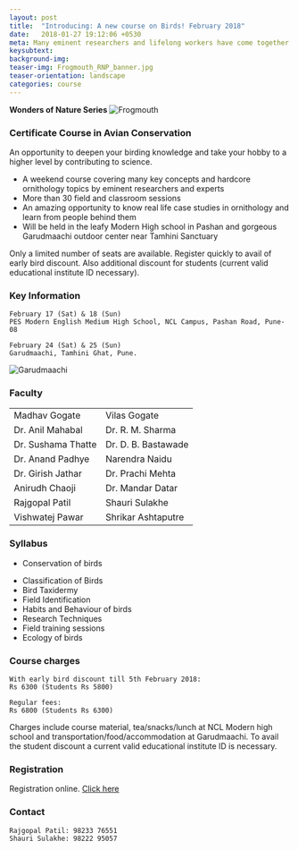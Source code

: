 ```yaml
---
layout: post
title:  "Introducing: A new course on Birds! February 2018"
date:   2018-01-27 19:12:06 +0530
meta: Many eminent researchers and lifelong workers have come together to bring this opportunity to all bird lovers. This course features many interesting ornithology topics as well as real life research on birds. Held over two weekends at two locations with one right in the lap of nature in Tamhini forests. Register quickly to avail of early bird discount. 
keysubtext: 
background-img: 
teaser-img: Frogmouth_RNP_banner.jpg
teaser-orientation: landscape
categories: course
---
```


**Wonders of Nature Series**
<img src="{{ site.base_url}}/assets/imgs/Frogmouth_RNP_banner.jpg" class="img-responsive" alt="Frogmouth">

### Certificate Course in Avian Conservation

An opportunity to deepen your birding knowledge and take your hobby to a higher level by contributing to science. 

+  A weekend course covering many key concepts and hardcore ornithology topics by eminent researchers and experts 
+  More than 30 field and classroom sessions
+  An amazing opportunity to know real life case studies in ornithology and learn from people behind them
+  Will be held in the leafy Modern High school in Pashan and gorgeous Garudmaachi outdoor center near Tamhini Sanctuary

Only a limited number of seats are available. Register quickly to avail of early bird discount. Also additional discount for students (current valid educational institute ID necessary).


### Key Information ###
    February 17 (Sat) & 18 (Sun)
    PES Modern English Medium High School, NCL Campus, Pashan Road, Pune-08

    February 24 (Sat) & 25 (Sun)
    Garudmaachi, Tamhini Ghat, Pune.
    

<img src="{{ site.base_url}}/assets/imgs/Garudmaachi_lowres.jpg" class="img-responsive" alt="Garudmaachi">

### Faculty
<table class="table table-striped">
<tr><td>Madhav Gogate</td><td>Vilas Gogate</td></tr>
<tr><td>Dr. Anil Mahabal</td><td>Dr. R. M. Sharma</td></tr>
<tr><td>Dr. Sushama Thatte</td><td>Dr. D. B. Bastawade</td></tr>
<tr><td>Dr. Anand Padhye</td><td>Narendra Naidu</td></tr>
<tr><td>Dr. Girish Jathar</td><td>Dr. Prachi Mehta</td></tr>
<tr><td>Anirudh Chaoji</td><td>Dr. Mandar Datar</td></tr>
<tr><td>Rajgopal Patil</td><td>Shauri Sulakhe</td></tr>
<tr><td>Vishwatej Pawar</td><td>Shrikar Ashtaputre</td></tr>
</table>


### Syllabus
*  Conservation of birds
+  Classification of Birds
+  Bird Taxidermy
+  Field Identification
+  Habits and Behaviour of birds
+  Research Techniques
+  Field training sessions
+  Ecology of birds

### Course charges
    With early bird discount till 5th February 2018:
    Rs 6300 (Students Rs 5800)

    Regular fees:
    Rs 6800 (Students Rs 6300)

Charges include course material, tea/snacks/lunch at NCL Modern high school and transportation/food/accommodation at Garudmaachi.
To avail the student discount a current valid educational institute ID is necessary.
    

### Registration
Registration online. <a href="https://goo.gl/forms/WQAg3hDRnFpUOBUD3">Click here</a>

### Contact
    Rajgopal Patil: 98233 76551
    Shauri Sulakhe: 98222 95057
